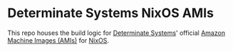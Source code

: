 # Determinate Systems NixOS AMIs

This repo houses the build logic for [Determinate Systems][detsys]' official [Amazon Machine Images (AMIs)][ami] for [NixOS].

[ami]: https://docs.aws.amazon.com/AWSEC2/latest/UserGuide/AMIs.html
[detsys]: https://determinate.systems
[nixos]: https://zero-to-nix.com/concepts/nixos
